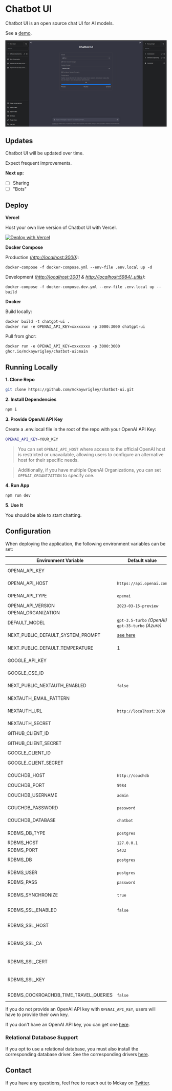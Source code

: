 # Chatbot UI

Chatbot UI is an open source chat UI for AI models.

See a [demo](https://twitter.com/mckaywrigley/status/1640380021423603713?s=46&t=AowqkodyK6B4JccSOxSPew).

![Chatbot UI](./public/screenshots/main_screenshot.png)

## Updates

Chatbot UI will be updated over time.

Expect frequent improvements.

**Next up:**

- [ ] Sharing
- [ ] "Bots"

## Deploy

**Vercel**

Host your own live version of Chatbot UI with Vercel.

[![Deploy with Vercel](https://vercel.com/button)](https://vercel.com/new/clone?repository-url=https%3A%2F%2Fgithub.com%2Fjorge-menjivar%2Fchatbot-ui)

**Docker Compose**

Production _(<http://localhost:3000>)_:

```shell
docker-compose -f docker-compose.yml --env-file .env.local up -d
```

Development _(<http://localhost:3001> & <http://localhost:5984/_utils>)_:

```shell
docker-compose -f docker-compose.dev.yml --env-file .env.local up --build
```

**Docker**

Build locally:

```shell
docker build -t chatgpt-ui .
docker run -e OPENAI_API_KEY=xxxxxxxx -p 3000:3000 chatgpt-ui
```

Pull from ghcr:

```
docker run -e OPENAI_API_KEY=xxxxxxxx -p 3000:3000 ghcr.io/mckaywrigley/chatbot-ui:main
```

## Running Locally

**1. Clone Repo**

```bash
git clone https://github.com/mckaywrigley/chatbot-ui.git
```

**2. Install Dependencies**

```bash
npm i
```

**3. Provide OpenAI API Key**

Create a .env.local file in the root of the repo with your OpenAI API Key:

```bash
OPENAI_API_KEY=YOUR_KEY
```

> You can set `OPENAI_API_HOST` where access to the official OpenAI host is restricted or unavailable, allowing users to configure an alternative host for their specific needs.

> Additionally, if you have multiple OpenAI Organizations, you can set `OPENAI_ORGANIZATION` to specify one.

**4. Run App**

```bash
npm run dev
```

**5. Use It**

You should be able to start chatting.

## Configuration

When deploying the application, the following environment variables can be set:

| Environment Variable                  | Default value                                       | Description                                                                                |
| ------------------------------------- | --------------------------------------------------- | ------------------------------------------------------------------------------------------ |
| OPENAI_API_KEY                        |                                                     | The default API key used for authentication with OpenAI                                    |
| OPENAI_API_HOST                       | `https://api.openai.com`                            | The base url, for Azure use `https://<endpoint>.openai.azure.com`                          |
| OPENAI_API_TYPE                       | `openai`                                            | The API type, options are `openai` or `azure`                                              |
| OPENAI_API_VERSION                    | `2023-03-15-preview`                                | Only applicable for Azure OpenAI                                                           |
| OPENAI_ORGANIZATION                   |                                                     | Your OpenAI organization ID                                                                |
| DEFAULT_MODEL                         | `gpt-3.5-turbo` _(OpenAI)_ `gpt-35-turbo` _(Azure)_ | The default model to use on new conversations                                              |
| NEXT_PUBLIC_DEFAULT_SYSTEM_PROMPT     | [see here](utils/app/const.ts)                      | The default system prompt to use on new conversations                                      |
| NEXT_PUBLIC_DEFAULT_TEMPERATURE       | 1                                                   | The default temperature to use on new conversations                                        |
| GOOGLE_API_KEY                        |                                                     | See [Custom Search JSON API documentation][GCSE]                                           |
| GOOGLE_CSE_ID                         |                                                     | See [Custom Search JSON API documentation][GCSE]                                           |
| NEXT_PUBLIC_NEXTAUTH_ENABLED          | `false`                                             | Enable SSO authentication. set 'true' or 'false'                                           |
| NEXTAUTH_EMAIL_PATTERN                |                                                     | The email regex pattern granted access to chatbot-ui                                       |
| NEXTAUTH_URL                          | `http://localhost:3000`                             | NextAuth Settings. See [Official Document](https://next-auth.js.org/configuration/options) |
| NEXTAUTH_SECRET                       |                                                     | NextAuth Settings. See [Official Document](https://next-auth.js.org/configuration/options) |
| GITHUB_CLIENT_ID                      |                                                     | GitHub OAuth Client ID for NextAuth                                                        |
| GITHUB_CLIENT_SECRET                  |                                                     | GitHub OAuth Client Secret for NextAuth                                                    |
| GOOGLE_CLIENT_ID                      |                                                     | Google OAuth Client ID for NextAuth                                                        |
| GOOGLE_CLIENT_SECRET                  |                                                     | Google OAuth Client Secret for NextAuth                                                    |
| COUCHDB_HOST                          | `http://couchdb`                                    | The hostname of the CouchDB instance                                                       |
| COUCHDB_PORT                          | `5984`                                              | The port of the CouchDB instance                                                           |
| COUCHDB_USERNAME                      | `admin`                                             | The username of the CouchDB instance                                                       |
| COUCHDB_PASSWORD                      | `password`                                          | The password of the CouchDB instance                                                       |
| COUCHDB_DATABASE                      | `chatbot`                                           | The database name of the CouchDB instance                                                  |
| RDBMS_DB_TYPE                         | `postgres`                                          | The database type of the RDBMS instance                                                    |
| RDBMS_HOST                            | `127.0.0.1`                                         | The hostname of the RDBMS instance                                                         |
| RDBMS_PORT                            | `5432`                                              | The port of the RDBMS instance                                                             |
| RDBMS_DB                              | `postgres`                                          | The database name of the RDBMS instance                                                    |
| RDBMS_USER                            | `postgres`                                          | The username of the RDBMS instance                                                         |
| RDBMS_PASS                            | `password`                                          | The password of the RDBMS instance                                                         |
| RDBMS_SYNCHRONIZE                     | `true`                                              | Whether to create tables from entities. Should be `false` in production.                   |
| RDBMS_SSL_ENABLED                     | `false`                                             | Whether to require SSL to connect to the database.                                         |
| RDBMS_SSL_HOST                        |                                                     | The hostname of the database server you are connecting to. Google Cloud may require this.  |
| RDBMS_SSL_CA                          |                                                     | The Server CA certificate used for SSL connections, in the form of a single line string.   |
| RDBMS_SSL_CERT                        |                                                     | The Client certificate used for SSL connections, in the form of a single line string.      |
| RDBMS_SSL_KEY                         |                                                     | The Client certificate key used for SSL connections, in the form of a single line string.  |
| RDBMS_COCKROACHDB_TIME_TRAVEL_QUERIES | `false`                                             | Wether to user time travel queries features in CockroachDB                                 |

If you do not provide an OpenAI API key with `OPENAI_API_KEY`, users will have to provide their own key.

If you don't have an OpenAI API key, you can get one [here](https://platform.openai.com/account/api-keys).

### Relational Database Support

If you opt to use a relational database, you must also install the corresponding database driver.
See the corresponding drivers [here](https://github.com/typeorm/typeorm#installation).

## Contact

If you have any questions, feel free to reach out to Mckay on [Twitter](https://twitter.com/mckaywrigley).

[GCSE]: https://developers.google.com/custom-search/v1/overview
